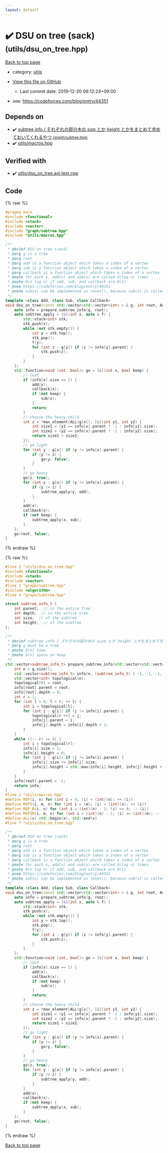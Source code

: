 ```yaml
---
layout: default
---
```


<!-- mathjax config similar to math.stackexchange -->
<script type="text/javascript" async
  src="https://cdnjs.cloudflare.com/ajax/libs/mathjax/2.7.5/MathJax.js?config=TeX-MML-AM_CHTML">
</script>
<script type="text/x-mathjax-config">
  MathJax.Hub.Config({
    TeX: { equationNumbers: { autoNumber: "AMS" }},
    tex2jax: {
      inlineMath: [ ['$','$'] ],
      processEscapes: true
    },
    "HTML-CSS": { matchFontHeight: false },
    displayAlign: "left",
    displayIndent: "2em"
  });
</script>

<script type="text/javascript" src="https://cdnjs.cloudflare.com/ajax/libs/jquery/3.4.1/jquery.min.js"></script>
<script src="https://cdn.jsdelivr.net/npm/jquery-balloon-js@1.1.2/jquery.balloon.min.js" integrity="sha256-ZEYs9VrgAeNuPvs15E39OsyOJaIkXEEt10fzxJ20+2I=" crossorigin="anonymous"></script>
<script type="text/javascript" src="../../assets/js/copy-button.js"></script>
<link rel="stylesheet" href="../../assets/css/copy-button.css" />


# :heavy_check_mark: DSU on tree (sack) <small>(utils/dsu_on_tree.hpp)</small>

<a href="../../index.html">Back to top page</a>

* category: <a href="../../index.html#2b3583e6e17721c54496bd04e57a0c15">utils</a>
* <a href="{{ site.github.repository_url }}/blob/master/utils/dsu_on_tree.hpp">View this file on GitHub</a>
    - Last commit date: 2019-12-20 06:12:24+09:00


* see: <a href="https://codeforces.com/blog/entry/44351">https://codeforces.com/blog/entry/44351</a>


## Depends on

* :heavy_check_mark: <a href="../graph/subtree.hpp.html">subtree info / それぞれの部分木の size とか height とかをまとめて求めておいてくれるやつ <small>(graph/subtree.hpp)</small></a>
* :heavy_check_mark: <a href="macros.hpp.html">utils/macros.hpp</a>


## Verified with

* :heavy_check_mark: <a href="../../verify/utils/dsu_on_tree.aoj.test.cpp.html">utils/dsu_on_tree.aoj.test.cpp</a>


## Code

<a id="unbundled"></a>
{% raw %}
```cpp
#pragma once
#include <functional>
#include <stack>
#include <vector>
#include "graph/subtree.hpp"
#include "utils/macros.hpp"

/**
 * @brief DSU on tree (sack)
 * @arg g is a tree
 * @arg root
 * @arg add is a function object which takes a index of a vertex
 * @arg sub is a function object which takes a index of a vertex
 * @arg callback is a function object which takes a index of a vertex
 * @note for each x, add(x) and sub(x) are called O(log n) times
 * @note O(n log n) if add, sub, and callback are O(1)
 * @see https://codeforces.com/blog/entry/44351
 * @note sub(x) can be implemented as reset(), because sub(x) is called until it becomes empty after sub(x) is called once
 */
template <class Add, class Sub, class Callback>
void dsu_on_tree(const std::vector<std::vector<int> > & g, int root, Add & add, Sub & sub, Callback & callback) {
    auto info = prepare_subtree_info(g, root);
    auto subtree_apply = [&](int x, auto & f) {
        std::stack<int> stk;
        stk.push(x);
        while (not stk.empty()) {
            int y = stk.top();
            stk.pop();
            f(y);
            for (int z : g[y]) if (z != info[y].parent) {
                stk.push(z);
            }
        }
    };
    std::function<void (int, bool)> go = [&](int x, bool keep) {
        // leaf
        if (info[x].size == 1) {
            add(x);
            callback(x);
            if (not keep) {
                sub(x);
            }
            return;
        }
        // choose the heavy child
        int z = *max_element(ALL(g[x]), [&](int y1, int y2) {
            int size1 = (y1 == info[x].parent ? -1 : info[y1].size);
            int size2 = (y2 == info[x].parent ? -1 : info[y2].size);
            return size1 < size2;
        });
        // go light
        for (int y : g[x]) if (y != info[x].parent) {
            if (y != z) {
                go(y, false);
            }
        }
        // go heavy
        go(z, true);
        for (int y : g[x]) if (y != info[x].parent) {
            if (y != z) {
                subtree_apply(y, add);
            }
        }
        add(x);
        callback(x);
        if (not keep) {
            subtree_apply(x, sub);
        }
    };
    go(root, false);
}

```
{% endraw %}

<a id="bundled"></a>
{% raw %}
```cpp
#line 2 "utils/dsu_on_tree.hpp"
#include <functional>
#include <stack>
#include <vector>
#line 2 "graph/subtree.hpp"
#include <algorithm>
#line 4 "graph/subtree.hpp"

struct subtree_info_t {
    int parent;  // in the entire tree
    int depth;  // in the entire tree
    int size;  // of the subtree
    int height;  // of the subtree
};

/**
 * @brief subtree info / それぞれの部分木の size とか height とかをまとめて求めておいてくれるやつ
 * @arg g must be a tree
 * @note O(n) time
 * @note O(n) space on heap
 */
std::vector<subtree_info_t> prepare_subtree_info(std::vector<std::vector<int> > const & g, int root) {
    int n = g.size();
    std::vector<subtree_info_t> info(n, (subtree_info_t) { -1, -1, -1, -1 });
    std::vector<int> topological(n);
    topological[0] = root;
    info[root].parent = root;
    info[root].depth = 0;
    int r = 1;
    for (int l = 0; l < r; ++ l) {
        int i = topological[l];
        for (int j : g[i]) if (j != info[i].parent) {
            topological[r ++] = j;
            info[j].parent = i;
            info[j].depth = info[i].depth + 1;
        }
    }
    while ((-- r) >= 0) {
        int i = topological[r];
        info[i].size = 1;
        info[i].height = 0;
        for (int j : g[i]) if (j != info[i].parent) {
            info[i].size += info[j].size;
            info[i].height = std::max(info[i].height, info[j].height + 1);
        }
    }
    info[root].parent = -1;
    return info;
}
#line 2 "utils/macros.hpp"
#define REP(i, n) for (int i = 0; (i) < (int)(n); ++ (i))
#define REP3(i, m, n) for (int i = (m); (i) < (int)(n); ++ (i))
#define REP_R(i, n) for (int i = (int)(n) - 1; (i) >= 0; -- (i))
#define REP3R(i, m, n) for (int i = (int)(n) - 1; (i) >= (int)(m); -- (i))
#define ALL(x) std::begin(x), std::end(x)
#line 7 "utils/dsu_on_tree.hpp"

/**
 * @brief DSU on tree (sack)
 * @arg g is a tree
 * @arg root
 * @arg add is a function object which takes a index of a vertex
 * @arg sub is a function object which takes a index of a vertex
 * @arg callback is a function object which takes a index of a vertex
 * @note for each x, add(x) and sub(x) are called O(log n) times
 * @note O(n log n) if add, sub, and callback are O(1)
 * @see https://codeforces.com/blog/entry/44351
 * @note sub(x) can be implemented as reset(), because sub(x) is called until it becomes empty after sub(x) is called once
 */
template <class Add, class Sub, class Callback>
void dsu_on_tree(const std::vector<std::vector<int> > & g, int root, Add & add, Sub & sub, Callback & callback) {
    auto info = prepare_subtree_info(g, root);
    auto subtree_apply = [&](int x, auto & f) {
        std::stack<int> stk;
        stk.push(x);
        while (not stk.empty()) {
            int y = stk.top();
            stk.pop();
            f(y);
            for (int z : g[y]) if (z != info[y].parent) {
                stk.push(z);
            }
        }
    };
    std::function<void (int, bool)> go = [&](int x, bool keep) {
        // leaf
        if (info[x].size == 1) {
            add(x);
            callback(x);
            if (not keep) {
                sub(x);
            }
            return;
        }
        // choose the heavy child
        int z = *max_element(ALL(g[x]), [&](int y1, int y2) {
            int size1 = (y1 == info[x].parent ? -1 : info[y1].size);
            int size2 = (y2 == info[x].parent ? -1 : info[y2].size);
            return size1 < size2;
        });
        // go light
        for (int y : g[x]) if (y != info[x].parent) {
            if (y != z) {
                go(y, false);
            }
        }
        // go heavy
        go(z, true);
        for (int y : g[x]) if (y != info[x].parent) {
            if (y != z) {
                subtree_apply(y, add);
            }
        }
        add(x);
        callback(x);
        if (not keep) {
            subtree_apply(x, sub);
        }
    };
    go(root, false);
}

```
{% endraw %}

<a href="../../index.html">Back to top page</a>

